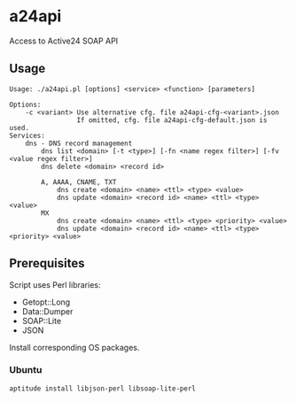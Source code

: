 a24api
======

Access to Active24 SOAP API


Usage
-----

    Usage: ./a24api.pl [options] <service> <function> [parameters]

    Options:
        -c <variant> Use alternative cfg. file a24api-cfg-<variant>.json
                     If omitted, cfg. file a24api-cfg-default.json is used.
    Services:
        dns - DNS record management
            dns list <domain> [-t <type>] [-fn <name regex filter>] [-fv <value regex filter>]
            dns delete <domain> <record id>

            A, AAAA, CNAME, TXT
                dns create <domain> <name> <ttl> <type> <value>
                dns update <domain> <record id> <name> <ttl> <type> <value>
            MX
                dns create <domain> <name> <ttl> <type> <priority> <value>
                dns update <domain> <record id> <name> <ttl> <type> <priority> <value>

Prerequisites
-------------

Script uses Perl libraries:

* Getopt::Long
* Data::Dumper
* SOAP::Lite
* JSON

Install corresponding OS packages.

### Ubuntu
  
    aptitude install libjson-perl libsoap-lite-perl
